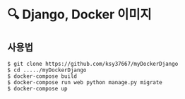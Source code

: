 # 🔍 Django, Docker 이미지

## 사용법
```
$ git clone https://github.com/ksy37667/myDockerDjango
$ cd ...../myDockerDjango
$ docker-compose build
$ docker-compose run web python manage.py migrate
$ docker-compose up
```

